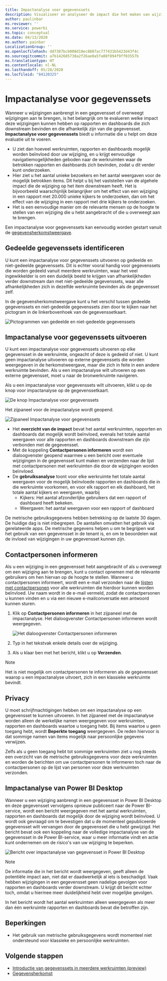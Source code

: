 ```yaml
---
title: Impactanalyse voor gegevenssets
description: Visualiseer en analyseer de impact die het maken van wijzigingen in gegevenssets downstream heeft.
author: paulinbar
ms.reviewer: ''
ms.service: powerbi
ms.topic: conceptual
ms.date: 04/13/2020
ms.author: painbar
LocalizationGroup: ''
ms.openlocfilehash: dd7387bcb008d10ec8887ac777431b5423d43f4c
ms.sourcegitcommit: a7b142685738a2f26ae0a5fa08f894f9ff03557b
ms.translationtype: HT
ms.contentlocale: nl-NL
ms.lasthandoff: 05/28/2020
ms.locfileid: "84120325"
---
```

# <a name="dataset-impact-analysis"></a>Impactanalyse voor gegevenssets

Wanneer u wijzigingen aanbrengt in een gegevensset of overweegt wijzigingen aan te brengen, is het belangrijk om te evalueren welke impact deze wijzigingen kunnen hebben op rapporten en dashboards die zich downstream bevinden en die afhankelijk zijn van die gegevensset. **Impactanalyse voor gegevenssets** biedt u informatie die u helpt om deze evaluatie uit te voeren.
* U ziet dan hoeveel werkruimten, rapporten en dashboards mogelijk worden beïnvloed door uw wijziging, en u krijgt eenvoudige navigatiemogelijkheden geboden naar de werkruimten waar de betrokken rapporten en dashboards zich bevinden, zodat u dit verder kunt onderzoeken.
* Hier ziet u het aantal unieke bezoekers en het aantal weergaven voor de mogelijk betrokken items. Dit helpt u bij het vaststellen van de algehele impact die de wijziging op het item downstream heeft. Het is bijvoorbeeld waarschijnlijk belangrijker om het effect van een wijziging in een rapport met 20.000 unieke kijkers te onderzoeken, dan om het effect van de wijziging in een rapport met drie kijkers te onderzoeken.
* Het is een eenvoudige manier om de relevante mensen op de hoogte te stellen van een wijziging die u hebt aangebracht of die u overweegt aan te brengen.

Een impactanalyse voor gegevenssets kan eenvoudig worden gestart vanuit de [gegevensherkomstweergave](service-data-lineage.md).

## <a name="identifying-shared-datasets"></a>Gedeelde gegevenssets identificeren

U kunt een impactanalyse voor gegevenssets uitvoeren op gedeelde en niet-gedeelde gegevenssets. Dit is echter vooral handig voor gegevenssets die worden gedeeld vanuit meerdere werkruimten, waar het veel ingewikkelder is om een duidelijk beeld te krijgen van afhankelijkheden verder downstream dan met niet-gedeelde gegevenssets, waar alle afhankelijkheden zich in dezelfde werkruimte bevinden als de gegevensset zelf.

In de gegevensherkomstweergave kunt u het verschil tussen gedeelde gegevenssets en niet-gedeelde gegevenssets zien door te kijken naar het pictogram in de linkerbovenhoek van de gegevenssetkaart.

![Pictogrammen van gedeelde en niet-gedeelde gegevenssets](media/service-dataset-impact-analysis/shared-unshared-icon.png)

## <a name="perform-dataset-impact-analysis"></a>Impactanalyse voor gegevenssets uitvoeren

U kunt een impactanalyse voor gegevenssets uitvoeren op elke gegevensset in de werkruimte, ongeacht of deze is gedeeld of niet. U kunt geen impactanalyse uitvoeren op externe gegevenssets die worden weergegeven in de herkomstweergave, maar die zich in feite in een andere werkruimte bevinden. Als u een impactanalyse wilt uitvoeren op een externe gegevensset, moet u naar de bronwerkruimte navigeren.

Als u een impactanalyse voor gegevenssets wilt uitvoeren, klikt u op de knop voor impactanalyse op de gegevenssetkaart.

![De knop Impactanalyse voor gegevenssets](media/service-dataset-impact-analysis/open-analysis-pane-button.png)

Het zijpaneel voor de impactanalyse wordt geopend.

![Zijpaneel Impactanalyse voor gegevenssets](media/service-dataset-impact-analysis/service-impact-analysis-pane.png)

* Het **overzicht van de impact** bevat het aantal werkruimten, rapporten en dashboards dat mogelijk wordt beïnvloed, evenals het totale aantal weergaven voor alle rapporten en dashboards downstream die zijn verbonden met de gegevensset.
* Met de koppeling **Contactpersonen informeren** wordt een dialoogvenster geopend waarmee u een bericht over eventuele wijzigingen in de gegevensset kunt maken en verzenden naar de lijst met contactpersonen met werkruimten die door de wijzigingen worden beïnvloed. 
* De **gebruiksanalyse** toont voor elke werkruimte het totale aantal weergaven voor de mogelijk beïnvloede rapporten en dashboards die in die werkruimte voorkomen, en voor elk rapport en elk dashboard, het totale aantal kijkers en weergaven, waarbij
   * Kijkers: Het aantal afzonderlijke gebruikers dat een rapport of dashboard heeft bekeken.
   * Weergaven: het aantal weergaven voor een rapport of dashboard

De metrische gebruiksgegevens hebben betrekking op de laatste 30 dagen. De huidige dag is niet inbegrepen. De aantallen omvatten het gebruik via gerelateerde apps. De metrische gegevens helpen u om te begrijpen wat het gebruik van een gegevensset in de tenant is, en om te beoordelen wat de invloed van wijzigingen in uw gegevensset kunnen zijn.

## <a name="notify-contacts"></a>Contactpersonen informeren

Als u een wijziging in een gegevensset hebt aangebracht of als u overweegt om een wijziging aan te brengen, kunt u contact opnemen met de relevante gebruikers om hen hiervan op de hoogte te stellen. Wanneer u contactpersonen informeert, wordt een e-mail verzonden naar de [lijsten met contactpersonen](../collaborate-share/service-create-the-new-workspaces.md#create-a-contact-list) voor alle werkruimten die hierdoor kunnen worden beïnvloed. Uw naam wordt in de e-mail vermeld, zodat de contactpersonen u kunnen vinden en u via een nieuwe e-mailconversatie een antwoord kunnen sturen. 

1. Klik op **Contactpersonen informeren** in het zijpaneel met de impactanalyse. Het dialoogvenster Contactpersonen informeren wordt weergegeven.

   ![Het dialoogvenster Contactpersonen informeren](media/service-dataset-impact-analysis/notify-contacts-dialog.png)

1. Typ in het tekstvak enkele details over de wijziging.
1. Als u klaar ben met het bericht, klikt u op **Verzenden**.

> [!NOTE]
> Het is niet mogelijk om contactpersonen te informeren als de gegevensset waarop u een impactanalyse uitvoert, zich in een klassieke werkruimte bevindt.

## <a name="privacy"></a>Privacy

U moet schrijfmachtigingen hebben om een impactanalyse op een gegevensset te kunnen uitvoeren. In het zijpaneel met de impactanalyse worden alleen de werkelijke namen weergegeven voor werkruimten, rapporten en dashboards waartoe u toegang hebt. Bij items waartoe u geen toegang hebt, wordt **Beperkte toegang** weergegeven. De reden hiervoor is dat sommige namen van items mogelijk naar persoonlijke gegevens verwijzen.

Zelfs als u geen toegang hebt tot sommige werkruimten ziet u nog steeds een overzicht van de metrische gebruiksgegevens voor deze werkruimten en worden de berichten om uw contactpersonen te informeren toch naar de contactpersonen op de lijst van personen voor deze werkruimten verzonden.

## <a name="impact-analysis-from-power-bi-desktop"></a>Impactanalyse van Power BI Desktop

Wanneer u een wijziging aanbrengt in een gegevensset in Power BI Desktop en deze gegevensset vervolgens opnieuw publiceert naar de Power BI-service, wordt een bericht weergegeven met het aantal werkruimten, rapporten en dashboards dat mogelijk door de wijziging wordt beïnvloed. U wordt ook gevraagd om te bevestigen dat u de momenteel gepubliceerde gegevensset wilt vervangen door de gegevensset die u hebt gewijzigd. Het bericht bevat ook een koppeling naar de volledige impactanalyse van de gegevensset in de Power BI-service, waar u meer informatie vindt en actie kunt ondernemen om de risico's van uw wijziging te beperken.

![Bericht over impactanalyse van gegevensset in Power BI Desktop](media/service-dataset-impact-analysis/service-dataset-impact-analysis-desktop-warning.png)

> [!NOTE]
> De informatie die in het bericht wordt weergegeven, geeft alleen de potentiële impact aan, niet dat er daadwerkelijk al iets is beschadigd. Vaak hebben wijzigingen in een gegevensset geen nadelige gevolgen voor rapporten en dashboards verder downstream. U krijgt dit bericht echter toch, omdat u hiermee meer duidelijkheid hebt over mogelijke gevolgen.
>
>In het bericht wordt het aantal werkruimten alleen weergegeven als meer dan één werkruimte rapporten en dashboards bevat die betroffen zijn.

## <a name="limitations"></a>Beperkingen

* Het gebruik van metrische gebruiksgegevens wordt momenteel niet ondersteund voor klassieke en persoonlijke werkruimten.

## <a name="next-steps"></a>Volgende stappen

* [Introductie van gegevenssets in meerdere werkruimten (preview)](../connect-data/service-datasets-across-workspaces.md)
* [Gegevensherkomst](service-data-lineage.md)

